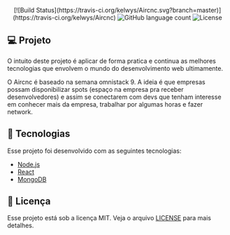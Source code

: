 <p align="center">
  [![Build Status](https://travis-ci.org/kelwys/Aircnc.svg?branch=master)](https://travis-ci.org/kelwys/Aircnc)
  <img alt="GitHub language count" src="https://img.shields.io/github/languages/count/kelwys/aircnc">

  <img alt="License" src="https://img.shields.io/github/license/kelwys/aircnc">
</p>

## 💻 Projeto

O intuito deste projeto é aplicar de forma pratica e continua as melhores tecnologias que envolvem o mundo do desenvolvimento web ultimamente.

O Aircnc é baseado na semana omnistack 9. A ideia é que empresas possam disponibilizar spots (espaço na empresa pra receber desenvolvedores) e assim se conectarem com devs que tenham interesse em conhecer mais da empresa, trabalhar por algumas horas e fazer network.

## :rocket: Tecnologias

Esse projeto foi desenvolvido com as seguintes tecnologias:

- [Node.js](https://nodejs.org/en/)
- [React](https://reactjs.org)
- [MongoDB](https://www.mongodb.com)

## :memo: Licença

Esse projeto está sob a licença MIT. Veja o arquivo [LICENSE](LICENSE.md) para mais detalhes.

